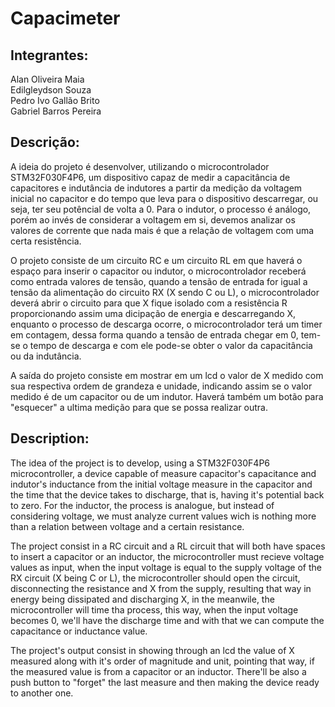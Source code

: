 # Capacimeter
## Integrantes:
  Alan Oliveira Maia <br />
  Edilgleydson Souza  <br />
  Pedro Ivo Gallão Brito <br />
  Gabriel Barros Pereira  <br />

## Descrição:
<p>
  A ideia do projeto é desenvolver, utilizando o microcontrolador STM32F030F4P6, um dispositivo capaz de medir a capacitância de capacitores e indutância de indutores a partir da medição da voltagem inicial no capacitor e do tempo que leva para o dispositivo descarregar, ou seja, ter seu potêncial de volta a 0. Para o indutor, o processo é análogo, porém ao invés de considerar a voltagem em si, devemos analizar os valores de corrente que nada mais é que a relação de voltagem com uma certa resistência.
 </p> 
 <p>
  O projeto consiste de um circuito RC e um circuito RL em que haverá o espaço para inserir o capacitor ou indutor, o microcontrolador receberá como entrada valores de tensão, quando a tensão de entrada for igual a tensão da alimentação do circuito RX (X sendo C ou L), o microcontrolador deverá abrir o circuito para que X fique isolado com a resistência R proporcionando assim uma dicipação de energia e descarregando X, enquanto o processo de descarga ocorre, o microcontrolador terá um timer em contagem, dessa forma quando a tensão de entrada chegar em 0, tem-se o tempo de descarga e com ele pode-se obter o valor da capacitância ou da indutância.
  </p>
  <p>
  A saída do projeto consiste em mostrar em um lcd o valor de X medido com sua respectiva ordem de grandeza e unidade, indicando assim se o valor medido é de um capacitor ou de um indutor. Haverá também um botão para "esquecer" a ultima medição para que se possa realizar outra.
  
  ## Description:
  <p>
  The idea of the project is to develop, using a STM32F030F4P6 microcontroller, a device capable of measure capacitor's capacitance and indutor's inductance from the initial voltage measure in the capacitor and the time that the device takes to discharge, that is, having it's potential back to zero. For the inductor, the process is analogue, but instead of considering voltage, we must analyze current values wich is nothing more than a relation between voltage and a certain resistance.
  </p>
  <p>
  The project consist in a RC circuit and a RL circuit that will both have spaces to insert a capacitor or an inductor, the microcontroller must recieve voltage values as input, when the input voltage is equal to the supply voltage of the RX circuit (X being C or L), the microcontroller should open the circuit, disconnecting the resistance and X from the supply, resulting that way in energy being dissipated and discharging X, in the meanwile, the microcontroller will time tha process, this way, when the input voltage becomes 0, we'll have the discharge time and with that we can compute the capacitance or inductance value.
  </p>
  <p>
  The project's output consist in showing through an lcd the value of X measured along with it's order of magnitude and unit, pointing that way, if the measured value is from a capacitor or an inductor. There'll be also a push button to "forget" the last measure and then making the device ready to another one.
  
